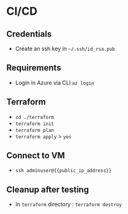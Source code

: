 # CI/CD

## Credentials

- Create an ssh key in `~/.ssh/id_rsa.pub`

## Requirements

- Login in Azure via CLI `az login`

## Terraform

- `cd ./terraform`
- `terraform init`
- `terraform plan`
- `terraform apply` > `yes`

## Connect to VM

- `ssh adminuser@{{public_ip_address}}`

## Cleanup after testing

- In `terraform` directory : `terraform destroy`